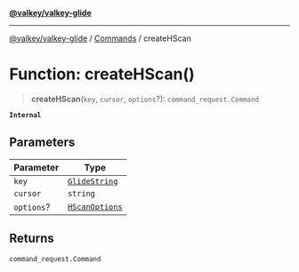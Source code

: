 [**@valkey/valkey-glide**](../../README.md)

***

[@valkey/valkey-glide](../../modules.md) / [Commands](../README.md) / createHScan

# Function: createHScan()

> **createHScan**(`key`, `cursor`, `options`?): `command_request.Command`

**`Internal`**

## Parameters

| Parameter | Type |
| ------ | ------ |
| `key` | [`GlideString`](../../BaseClient/type-aliases/GlideString.md) |
| `cursor` | `string` |
| `options`? | [`HScanOptions`](../type-aliases/HScanOptions.md) |

## Returns

`command_request.Command`
